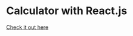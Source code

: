 # Calculator with React.js

<a href = "https://63af3c52c0e36a00b3279cfa--famous-puffpuff-42070f.netlify.app/"> Check it out here </a>

